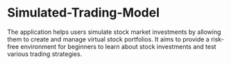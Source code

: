 # Simulated-Trading-Model
The application helps users simulate stock market investments by allowing them to create and manage virtual stock portfolios. It aims to provide a risk-free environment for beginners to learn about stock investments and test various trading strategies.
